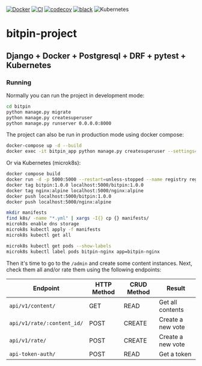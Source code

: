 [![Docker](https://badgen.net/badge/icon/docker?icon=docker&label)](https://https://docker.com/)
[![CI](https://github.com/agn-7/bitpin-project/workflows/build/badge.svg)](https://github.com/agn-7/bitpin-project/actions/workflows/github-actions.yml)
[![codecov](https://codecov.io/gh/agn-7/bitpin-project/branch/main/graph/badge.svg?style=flat-square)](https://codecov.io/gh/agn-7/bitpin-project)
[![black](https://img.shields.io/badge/code%20style-black-000000.svg)](https://github.com/ambv/black)
![Kubernetes](https://img.shields.io/badge/kubernetes-%23326ce5.svg?style=for-the-badge&logo=kubernetes&logoColor=white)

# bitpin-project

## Django + Docker + Postgresql + DRF + pytest + Kubernetes

### Running

Normally you can run the project in development mode:

```bash
cd bitpin
python manage.py migrate
python manage.py createsuperuser
python manage.py runserver 0.0.0.0:8000
```

The project can also be run in production mode using docker compose:

```bash
docker-compose up -d --build
docker exec -it bitpin_app python manage.py createsuperuser --settings=bitpin.product_settings
```

Or via Kubernetes (microk8s):

```bash
docker compose build
docker run -d -p 5000:5000 --restart=unless-stopped --name registry registry:2
docker tag bitpin:1.0.0 localhost:5000/bitpin:1.0.0
docker tag nginx:alpine localhost:5000/nginx:alpine
docker push localhost:5000/bitpin:1.0.0
docker push localhost:5000/nginx:alpine

mkdir manifests
find k8s/ -name "*.yml" | xargs -I{} cp {} manifests/
microk8s enable dns storage
microk8s kubectl apply -f manifests
microk8s kubectl get all

microk8s kubectl get pods --show-labels
microk8s kubectl label pods bitpin-nginx app=bitpin-nginx
```


Then it's time to go to the `/admin` and create some content instances. Next, check them all and/or rate them using the following endpoints:

Endpoint |HTTP Method | CRUD Method | Result
-- | -- |-- |--
`api/v1/content/` | GET | READ | Get all contents
`api/v1/rate/:content_id/` | POST | CREATE | Create a new vote
`api/v1/rate/`| POST | CREATE | Create a new vote
`api-token-auth/` | POST | READ | Get a token
